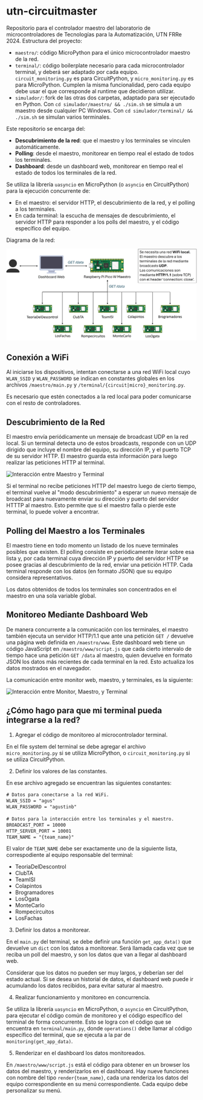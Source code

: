 # utn-circuitmaster

Repositorio para el controlador maestro del laboratorio de microcontroladores de Tecnologías para la Automatización, UTN FRRe 2024. Estructura del proyecto:

- `maestro/`: código MicroPython para el único microcontrolador maestro de la red.
- `terminal/`: código boilerplate necesario para cada microcontrolador terminal, y deberá ser adaptado por cada equipo. `circuit_monitoring.py` es para CircuitPython, y `micro_monitoring.py` es para MicroPython. Cumplen la misma funcionalidad, pero cada equipo debe usar el que corresponde al runtime que decidieron utilizar.
- `simulador/`: fork de las otras dos carpetas, adaptado para ser ejecutado en Python. Con `cd simulador/maestro/ && ./sim.sh` se simula a un maestro desde cualquier PC Windows. Con `cd simulador/terminal/ && ./sim.sh` se simulan varios terminales.

Este repositorio se encarga del:

- **Descubrimiento de la red**: que el maestro y los terminales se vinculen automáticamente.
- **Polling**: desde el maestro, monitorear en tiempo real el estado de todos los terminales.
- **Dashboard**: desde un dashboard web, monitorear en tiempo real el estado de todos los terminales de la red.

Se utiliza la librería `uasyncio` en MicroPython (o `asyncio` en CircuitPython) para la ejecución concurrente de:

- En el maestro: el servidor HTTP, el descubrimiento de la red, y el polling a los terminales.
- En cada terminal: la escucha de mensajes de descubrimiento, el servidor HTTP para responder a los polls del maestro, y el código específico del equipo.

Diagrama de la red:

![Diagrama de la red](docs/diagrama-red.jpg)

## Conexión a WiFi

Al iniciarse los dispositivos, intentan conectarse a una red WiFi local cuyo `WLAN_SSID` y `WLAN_PASSWORD` se indican en constantes globales en los archivos `/maestro/main.py` y `/terminal/{circuit|micro}_monitoring.py`.

Es necesario que estén conectados a la red local para poder comunicarse con el resto de controladores.

## Descubrimiento de la Red

El maestro envía periódicamente un mensaje de broadcast UDP en la red local. Si un terminal detecta uno de estos broadcasts, responde con un UDP dirigido que incluye el nombre del equipo, su dirección IP, y el puerto TCP de su servidor HTTP. El maestro guarda esta información para luego realizar las peticiones HTTP al terminal.

![Interacción entre Maestro y Terminal](docs/interacción-maestro-terminal.jpg)

Si el terminal no recibe peticiones HTTP del maestro luego de cierto tiempo, el terminal vuelve al "modo descubrimiento" a esperar un nuevo mensaje de broadcast para nuevamente enviar su dirección y puerto del servidor HTTTP al maestro. Esto permite que si el maestro falla o pierde este terminal, lo puede volver a encontrar.

## Polling del Maestro a los Terminales

El maestro tiene en todo momento un listado de los nueve terminales posibles que existen. El polling consiste en periódicamente iterar sobre esa lista y, por cada terminal cuya dirección IP y puerto del servidor HTTP se posee gracias al descubrimiento de la red, enviar una petición HTTP. Cada terminal responde con los datos (en formato JSON) que su equipo considera representativos.

Los datos obtenidos de todos los terminales son concentrados en el maestro en una sola variable global.

## Monitoreo Mediante Dashboard Web

De manera concurrente a la comunicación con los terminales, el maestro también ejecuta un servidor HTTP/1.1 que ante una petición `GET /` devuelve una página web definida en `/maestro/www`. Este dashboard web tiene un código JavaScript en `/maestro/www/script.js` que cada cierto intervalo de tiempo hace una petición `GET /data` al maestro, quien devuelve en formato JSON los datos más recientes de cada terminal en la red. Esto actualiza los datos mostrados en el navegador.

La comunicación entre monitor web, maestro, y terminales, es la siguiente:

![Interacción entre Monitor, Maestro, y Terminal](docs/interacción-monitor-maestro-terminal.jpg)

## ¿Cómo hago para que mi terminal pueda integrarse a la red?

1. Agregar el código de monitoreo al microcontrolador terminal.

En el file system del terminal se debe agregar el archivo `micro_monitoring.py` si se utiliza MicroPython, o `circuit_monitoring.py` si se utiliza CircuitPython.

2. Definir los valores de las constantes.

En ese archivo agregado se encuentran las siguientes constantes:

```
# Datos para conectarse a la red WiFi.
WLAN_SSID = "agus"
WLAN_PASSWORD = "agustinb"

# Datos para la interacción entre los terminales y el maestro.
BROADCAST_PORT = 10000
HTTP_SERVER_PORT = 10001
TEAM_NAME = "{team_name}"
```

El valor de `TEAM_NAME` debe ser exactamente uno de la siguiente lista, correspodiente al equipo responsable del terminal:

- TeoriaDelDescontrol
- ClubTA
- TeamISI
- Colapintos
- Brogramadores
- LosOgata
- MonteCarlo
- Rompecircuitos
- LosFachas

3. Definir los datos a monitorear.

En el `main.py` del terminal, se debe definir una función `get_app_data()` que devuelve un `dict` con los datos a monitorear. Será llamada cada vez que se reciba un poll del maestro, y son los datos que van a llegar al dashboard web.

Considerar que los datos no pueden ser muy largos, y deberían ser del estado actual. Si se desea un historial de datos, el dashboard web puede ir acumulando los datos recibidos, para evitar saturar al maestro.

4. Realizar funcionamiento y monitoreo en concurrencia.

Se utiliza la librería `uasyncio` en MicroPython, o `asyncio` en CircuitPython, para ejecutar el código común de monitoreo y el código específico del terminal de forma concurrente. Esto se logra con el código que se encuentra en `terminal/main.py`, donde `operations()` debe llamar al código específico del terminal, que se ejecuta a la par de `monitoring(get_app_data)`.

5. Renderizar en el dashboard los datos monitoreados.

En `/maestro/www/script.js` está el código para obtener en un browser los datos del maestro, y renderizarlos en el dashboard. Hay nueve funciones con nombre del tipo `render{team_name}`, cada una renderiza los datos del equipo correspondiente en su menú correspondiente. Cada equipo debe personalizar su menú.
